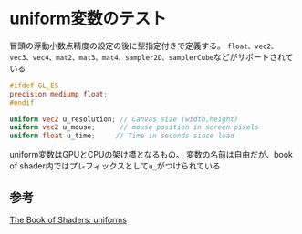# uniform変数のテスト

冒頭の浮動小数点精度の設定の後に型指定付きで定義する。
`float、vec2、vec3、vec4、mat2、mat3、mat4、sampler2D、samplerCube`などがサポートされている

```glsl
#ifdef GL_ES
precision mediump float;
#endif

uniform vec2 u_resolution; // Canvas size (width,height)
uniform vec2 u_mouse;      // mouse position in screen pixels
uniform float u_time;     // Time in seconds since load
```

uniform変数はGPUとCPUの架け橋となるもの。
変数の名前は自由だが、book of shader内ではプレフィックスとして`u_`がつけられている

## 参考

[The Book of Shaders: uniforms](https://thebookofshaders.com/03/?lan=jp)
